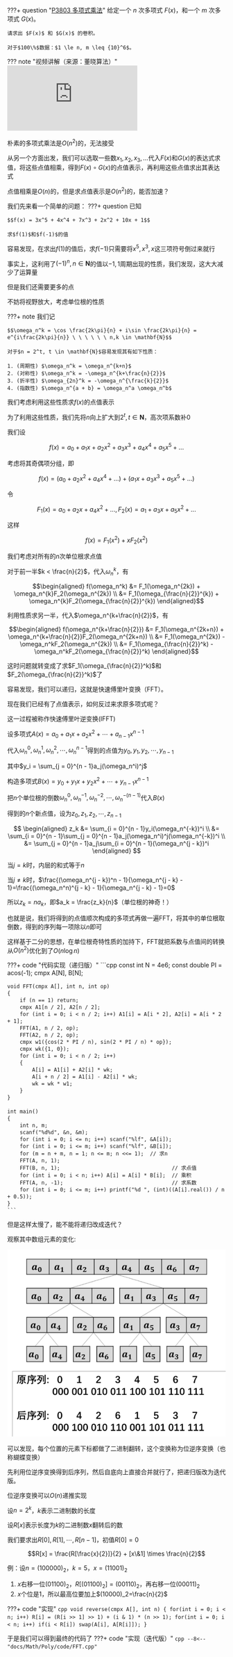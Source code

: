 ???+ question "[P3803 多项式乘法](https://www.luogu.com.cn/problem/P3803)"
    给定一个 $n$ 次多项式 $F(x)$，和一个 $m$ 次多项式 $G(x)$。

    请求出 $F(x)$ 和 $G(x)$ 的卷积。

    对于$100\%$数据：$1 \le n, m \leq {10}^6$。

??? note "视频讲解（来源：董晓算法）"
    ![type:video](https://player.bilibili.com/player.html?bvid=BV1Le4y1V78D)

朴素的多项式乘法是$O(n^2)$的，无法接受

从另一个方面出发，我们可以选取一些数$x_1,x_2,x_3,...$代入$F(x)$和$G(x)$的表达式求值，将这些点值相乘，得到$F(x) \circ G(x)$的点值表示，再利用这些点值求出其表达式

点值相乘是$O(n)$的，但是求点值表示是$O(n^2)$的，能否加速？

我们先来看一个简单的问题：
???+ question
    已知

    $$f(x) = 3x^5 + 4x^4 + 7x^3 + 2x^2 + 10x + 1$$

    求$f(1)$和$f(-1)$的值

容易发现，在求出$f(1)$的值后，求$f(-1)$只需要将$x^5, x^3, x$这三项符号倒过来就行

事实上，这利用了$(-1)^n,n \in \mathbf{N}$的值以$-1,1$周期出现的性质，我们发现，这大大减少了运算量

但是我们还需要更多的点

不妨将视野放大，考虑单位根的性质

???+ note
    我们记

    $$\omega_n^k = \cos \frac{2k\pi}{n} + i\sin \frac{2k\pi}{n} = e^{i\frac{2k\pi}{n}} \ \ \ \ \ \ n,k \in \mathbf{N}$$

    对于$n = 2^t, t \in \mathbf{N}$容易发现其有如下性质：

    1. (周期性) $\omega_n^k = \omega_n^{k+n}$
    2. (对称性) $\omega_n^k = -\omega_n^{k+\frac{n}{2}}$
    3. (折半性) $\omega_{2n}^k = -\omega_n^{\frac{k}{2}}$
    4. (指数性) $\omega_n^{a + b} = \omega_n^a \omega_n^b$

我们考虑利用这些性质求$f(x)$的点值表示

为了利用这些性质，我们先将$n$向上扩大到$2^t, t \in \mathbf{N}$，高次项系数补$0$

我们设

$$f(x) = a_0 + a_1x + a_2x^2 + a_3x^3 + a_4x^4 + a_5x^5 + ...$$

考虑将其奇偶项分组，即

$$f(x) = (a_0 + a_2x^2 + a_4x^4 + ...) + (a_1x + a_3x^3 + a_5x^5 + ...)$$

令

$$F_1(x) = a_0 + a_2x + a_4x^2 + ..., F_2(x) = a_1 + a_3x + a_5x^2 + ... $$

这样

$$f(x) = F_1(x^2) + xF_2(x^2)$$

我们考虑对所有的$n$次单位根求点值

对于前一半$k < \frac{n}{2}$，代入$\omega_n^k$，有

$$\begin{aligned}
    f(\omega_n^k) &= F_1(\omega_n^{2k}) + \omega_n^{k}F_2(\omega_n^{2k}) \\
                  &= F_1(\omega_{\frac{n}{2}}^{k}) + \omega_n^{k}F_2(\omega_{\frac{n}{2}}^{k})
\end{aligned}$$

利用性质求另一半，代入$\omega_n^{k+\frac{n}{2}}$，有

$$\begin{aligned}
    f(\omega_n^{k+\frac{n}{2}}) &= F_1(\omega_n^{2k+n}) + \omega_n^{k+\frac{n}{2}}F_2(\omega_n^{2k+n}) \\
                                &= F_1(\omega_n^{2k}) - \omega_n^kF_2(\omega_n^{2k}) \\
                                &= F_1(\omega_{\frac{n}{2}}^k) - \omega_n^kF_2(\omega_{\frac{n}{2}}^k)
\end{aligned}$$

这时问题就转变成了求$F_1(\omega_{\frac{n}{2}}^k)$和$F_2(\omega_{\frac{n}{2}}^k)$了

容易发现，我们可以递归，这就是快速傅里叶变换（FFT）。

现在我们已经有了点值表示，如何反过来求原多项式呢？

这一过程被称作快速傅里叶逆变换(IFFT)

设多项式$A(x)=a_0 + a_1x + a_2x^2 + \cdots + a_{n - 1}x^{n - 1}$

代入$\omega_n^0, \omega_n^1, \omega_n^2, \cdots, \omega_n^{n - 1}$得到的点值为$y_0, y_1, y_2, \cdots, y_{n - 1}$

其中$y_i = \sum_{j = 0}^{n - 1}a_j(\omega_n^i)^j$

构造多项式$B(x)=y_0 + y_1x + y_2x^2 + \cdots + y_{n - 1}x^{n - 1}$

把$n$个单位根的倒数$\omega_n^0, \omega_n^{-1}, \omega_n^{-2}, \cdots, \omega_n^{-(n - 1)}$代入$B(x)$

得到的$n$个新点值，设为$z_0, z_1, z_2, \cdots, z_{n - 1}$

$$
\begin{aligned}
    z_k &= \sum_{i = 0}^{n - 1}y_i(\omega_n^{-k})^i \\
        &= \sum_{i = 0}^{n - 1}\sum_{j = 0}^{n - 1}a_j(\omega_n^i)^j(\omega_n^{-k})^i \\
        &= \sum_{j = 0}^{n - 1}a_j\sum_{i = 0}^{n - 1}(\omega_n^{j - k})^i
\end{aligned}
$$

当$j = k$时，内层的和式等于$n$

当$j \neq k$时，$\frac{(\omega_n^{j - k})^n - 1}{\omega_n^{j - k} - 1}=\frac{(\omega_n^n)^{j - k} - 1}{\omega_n^{j - k} - 1}=0$

所以$z_k = na_k$，即$a_k = \frac{z_k}{n}$（单位根的神奇！）

也就是说，我们将得到的点值顺次构成的多项式再做一遍FFT，将其中的单位根取倒数，得到的序列每一项除以$n$即可

这样基于二分的思想，在单位根奇特性质的加持下，FFT就把系数与点值间的转换从$O(n^2)$优化到了$O(n\log n)$

???+ code "代码实现（递归版）"
    ```cpp
    const int N = 4e6;
    const double PI = acos(-1);
    cmpx A[N], B[N];

    void FFT(cmpx A[], int n, int op)
    {
        if (n == 1) return;
        cmpx A1[n / 2], A2[n / 2];
        for (int i = 0; i < n / 2; i++) A1[i] = A[i * 2], A2[i] = A[i * 2 + 1];
        FFT(A1, n / 2, op);
        FFT(A2, n / 2, op);
        cmpx w1({cos(2 * PI / n), sin(2 * PI / n) * op});
        cmpx wk({1, 0});
        for (int i = 0; i < n / 2; i++)
        {
            A[i] = A1[i] + A2[i] * wk;
            A[i + n / 2] = A1[i] - A2[i] * wk;
            wk = wk * w1;
        }
    }

    int main()
    {
        int n, m;
        scanf("%d%d", &n, &m);
        for (int i = 0; i <= n; i++) scanf("%lf", &A[i]);
        for (int i = 0; i <= m; i++) scanf("%lf", &B[i]);
        for (m = n + m, n = 1; n <= m; n <<= 1);  // 求n
        FFT(A, n, 1);
        FFT(B, n, 1);                                    // 求点值
        for (int i = 0; i < n; i++) A[i] = A[i] * B[i];  // 乘积
        FFT(A, n, -1);                                   // 求系数
        for (int i = 0; i <= m; i++) printf("%d ", (int)((A[i].real()) / n + 0.5));
    }
    ```
但是这样太慢了，能不能将递归改成迭代？

观察其中数组元素的变化:

![FFT1](./images/FFT1.png)

可以发现，每个位置的元素下标都做了二进制翻转，这个变换称为位逆序变换（也称蝴蝶变换）

先利用位逆序变换得到后序列，然后自底向上直接合并就行了，把递归版改为迭代版。

位逆序变换可以$O(n)$递推实现

设$n = 2^k$，$k$表示二进制数的长度

设$R[x]$表示长度为$k$的二进制数$x$翻转后的数

我们要求出$R[0],R[1],\cdots,R[n - 1]$，初值$R[0] = 0$

$$R[x] = \frac{R[\frac{x}{2}]}{2} + [x\&1] \times \frac{n}{2}$$

例：设$n = (100000)_2$，$k = 5$，$x = (11001)_2$

1. $x$右移一位$(01100)_2$，$R[(01100)_2]=(00110)_2$，再右移一位$(00011)_2$
2. $x$个位是$1$，所以最高位要加上$(10000)_2=\frac{n}{2}$

???+ code "实现"
    ```cpp
    void reverse(cmpx A[], int n)
    {
        for(int i = 0; i < n; i++)
            R[i] = (R[i >> 1] >> 1) + (i & 1) * (n >> 1);
        for(int i = 0; i < n; i++)
            if(i < R[i]) swap(A[i], A[R[i]]);
    }
    ```

于是我们可以得到最终的代码了
???+ code "实现（迭代版）"
    ```cpp
    --8<-- "docs/Math/Poly/code/FFT.cpp"
    ```
